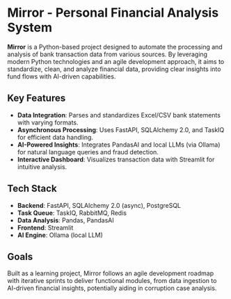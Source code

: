 
# Mirror - Personal Financial Analysis System

**Mirror** is a Python-based project designed to automate the processing and analysis of bank transaction data from various sources. By leveraging modern Python technologies and an agile development approach, it aims to standardize, clean, and analyze financial data, providing clear insights into fund flows with AI-driven capabilities.

## Key Features
- **Data Integration**: Parses and standardizes Excel/CSV bank statements with varying formats.
- **Asynchronous Processing**: Uses FastAPI, SQLAlchemy 2.0, and TaskIQ for efficient data handling.
- **AI-Powered Insights**: Integrates PandasAI and local LLMs (via Ollama) for natural language queries and fraud detection.
- **Interactive Dashboard**: Visualizes transaction data with Streamlit for intuitive analysis.

## Tech Stack
- **Backend**: FastAPI, SQLAlchemy 2.0 (async), PostgreSQL
- **Task Queue**: TaskIQ, RabbitMQ, Redis
- **Data Analysis**: Pandas, PandasAI
- **Frontend**: Streamlit
- **AI Engine**: Ollama (local LLM)

## Goals
Built as a learning project, Mirror follows an agile development roadmap with iterative sprints to deliver functional modules, from data ingestion to AI-driven financial insights, potentially aiding in corruption case analysis.

